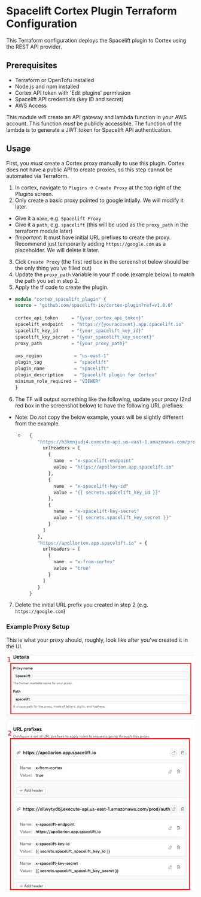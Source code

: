 # Spacelift Cortex Plugin Terraform Configuration

This Terraform configuration deploys the Spacelift plugin to Cortex using the REST API provider.

## Prerequisites

- Terraform or OpenTofu installed
- Node.js and npm installed
- Cortex API token with 'Edit plugins' permission
- Spacelift API credentials (key ID and secret)
- AWS Access

This module *will* create an API gateway and lambda function in your AWS account.
This function *must* be publicly accessible.
The function of the lambda is to generate a JWT token for Spacelift API authentication.

## Usage

First, you *must* create a Cortex proxy manually to use this plugin. Cortex does not have a public API to create
proxies, so this step cannot be automated via Terraform.

1. In cortex, navigate to `Plugins` -> `Create Proxy` at the top right of the Plugins screen.
2. Only create a basic proxy pointed to google intially. We will modify it later.

- Give it a `name`, e.g. `Spacelift Proxy`
- Give it a `path`, e.g. `spacelift` (this will be used as the `proxy_path` in the terraform module later)
- *!Important*: It must have initial URL prefixes to create the proxy. Recommend just temporarily adding
  `https://google.com` as a placeholder. We will delete it later.

3. Cick `Create Proxy` (the first red box in the screenshot below should be the only thing you've filled out)
4. Update the `proxy_path` variable in your tf code (example below) to match the path you set in step 2.
5. Apply the tf code to create the plugin.
  - ```terraform
    module "cortex_spacelift_plugin" {
    source = "github.com/spacelift-io/cortex-plugin?ref=v1.0.0"

    cortex_api_token     = "{your_cortex_api_token}"
    spacelift_endpoint   = "https://{youraccount}.app.spacelift.io"
    spacelift_key_id     = "{your_spacelift_key_id}"
    spacelift_key_secret = "{your_spacelift_key_secret}"
    proxy_path           = "{your_proxy_path}"

    aws_region            = "us-east-1"
    plugin_tag            = "spacelift"
    plugin_name           = "spacelift"
    plugin_description    = "Spacelift plugin for Cortex"
    minimum_role_required = "VIEWER"
    }
    ```
6. The TF will output something like the following, update your proxy (2nd red box in the screenshot below) to have the
   following URL prefixes:
  - Note: Do *not* copy the below example, yours will be slightly different from the example.
    - ```terraform
        {
           "https://h3kmnjudj4.execute-api.us-east-1.amazonaws.com/prod/auth" = {
             urlHeaders = [
               {
                 name  = "x-spacelift-endpoint"
                 value = "https://apollorion.app.spacelift.io"
               },
               {
                 name  = "x-spacelift-key-id"
                 value = "{{ secrets.spacelift_key_id }}"
               },
               {
                 name  = "x-spacelift-key-secret"
                 value = "{{ secrets.spacelift_key_secret }}"
               }
             ]
           },
           "https://apollorion.app.spacelift.io" = {
             urlHeaders = [
               {
                 name  = "x-from-cortex"
                 value = "true"
               }
             ]
           }
        }
        ```
7. Delete the initial URL prefix you created in step 2 (e.g. `https://google.com`)

### Example Proxy Setup

This is what your proxy should, roughly, look like after you've created it in the UI.

![proxy.png](proxy.png)
